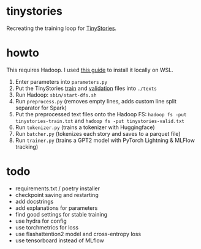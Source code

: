 # tinystories
Recreating the training loop for [TinyStories](https://arxiv.org/abs/2305.07759).

# howto
This requires Hadoop. I used [this guide](https://kontext.tech/article/978/install-hadoop-332-in-wsl-on-windows) to install it locally on WSL.

1. Enter parameters into ```parameters.py```
2. Put the TinyStories [train](https://huggingface.co/datasets/roneneldan/TinyStories/blob/main/TinyStories-train.txt) and [validation](https://huggingface.co/datasets/roneneldan/TinyStories/blob/main/TinyStories-valid.txt) files into ```./texts```
3. Run Hadoop: ```sbin/start-dfs.sh```
4. Run ```preprocess.py``` (removes empty lines, adds custom line split separator for Spark)
5. Put the preprocessed text files onto the Hadoop FS: ```hadoop fs -put tinystories-train.txt``` and ```hadoop fs -put tinystories-valid.txt```
6. Run ```tokenizer.py``` (trains a tokenizer with Huggingface)
7. Run ```batcher.py``` (tokenizes each story and saves to a parquet file)
8. Run ```trainer.py``` (trains a GPT2 model with PyTorch Lightning & MLFlow tracking)

# todo
- requirements.txt / poetry installer
- checkpoint saving and restarting
- add docstrings
- add explanations for parameters
- find good settings for stable training
- use hydra for config
- use torchmetrics for loss
- use flashattention2 model and cross-entropy loss
- use tensorboard instead of MLflow
